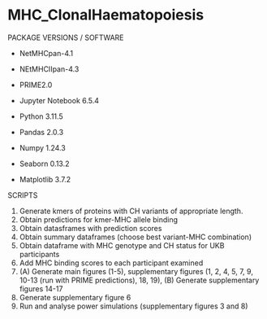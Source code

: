 # MHC_ClonalHaematopoiesis

PACKAGE VERSIONS / SOFTWARE

- NetMHCpan-4.1
- NEtMHCIIpan-4.3
- PRIME2.0

- Jupyter Notebook 6.5.4
- Python 3.11.5
- Pandas 2.0.3
- Numpy 1.24.3
- Seaborn 0.13.2
- Matplotlib 3.7.2

SCRIPTS 
1. Generate kmers of proteins with CH variants of appropriate length.
2. Obtain predictions for kmer-MHC allele binding
3. Obtain datasframes with prediction scores
4. Obtain summary dataframes (choose best variant-MHC combination)
5. Obtain dataframe with MHC genotype and CH status for UKB participants
6. Add MHC binding scores to each participant examined
7. (A) Generate main figures (1-5), supplementary figures (1, 2, 4, 5, 7, 9, 10-13 (run with PRIME predictions), 18, 19), (B) Generate supplementary figures 14-17
8. Generate supplementary figure 6
9. Run and analyse power simulations (supplementary figures 3 and 8) 

